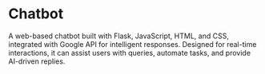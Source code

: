 # Chatbot
A web-based chatbot built with Flask, JavaScript, HTML, and CSS, integrated with Google API for intelligent responses. Designed for real-time interactions, it can assist users with queries, automate tasks, and provide AI-driven replies.
